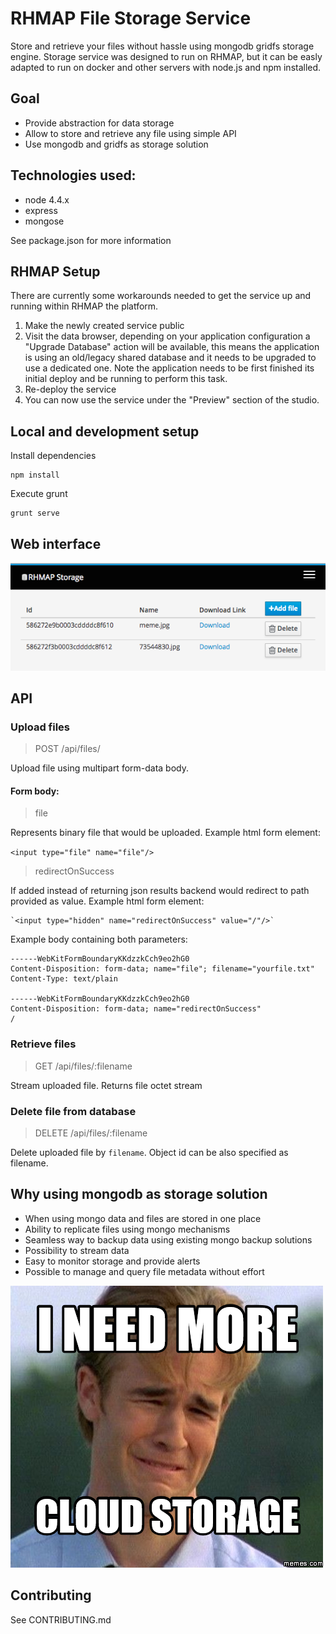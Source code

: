 # RHMAP File Storage Service

Store and retrieve your files without hassle using mongodb gridfs storage engine.
Storage service was designed to run on RHMAP, but it can be easly adapted to run on docker and other servers with node.js and npm installed. 

##  Goal

- Provide abstraction for data storage
- Allow to store and retrieve any file using simple API
- Use mongodb and gridfs as storage solution

## Technologies used:

- node 4.4.x
- express
- mongose 

See package.json for more information

## RHMAP Setup
There are currently some workarounds needed to get the service up and running within RHMAP the platform. 

1. Make the newly created service public
2. Visit the data browser, depending on your application configuration a "Upgrade Database" action will be available, this means the application is using an old/legacy shared database and it needs to be upgraded to use a dedicated one. Note the application needs to be first finished its initial deploy and be running to perform this task.
3. Re-deploy the service
4. You can now use the service under the "Preview" section of the studio. 

## Local and development setup

Install dependencies
    
    npm install

Execute grunt 

    grunt serve 

## Web interface

![](./images/mainview.png)

## API

### Upload files 
> POST /api/files/

Upload file using multipart form-data body.

#### Form body:
    
> file 

Represents binary file that would be uploaded.
Example html form element:  

`<input type="file" name="file"/>`
    
> redirectOnSuccess

If added instead of returning json results backend would redirect to path provided as value.
Example html form element: 

    `<input type="hidden" name="redirectOnSuccess" value="/"/>`
    

Example body containing both parameters:
```
------WebKitFormBoundaryKKdzzkCch9eo2hG0
Content-Disposition: form-data; name="file"; filename="yourfile.txt"
Content-Type: text/plain

------WebKitFormBoundaryKKdzzkCch9eo2hG0
Content-Disposition: form-data; name="redirectOnSuccess"
/
```

### Retrieve files 
> GET /api/files/:filename

Stream uploaded file. Returns file octet stream 

### Delete file from database

> DELETE /api/files/:filename

Delete uploaded file by `filename`. Object id can be also specified as filename.

## Why using mongodb as storage solution

- When using mongo data and files are stored in one place
- Ability to replicate files using mongo mechanisms
- Seamless way to backup data using existing mongo backup solutions
- Possibility to stream data
- Easy to monitor storage and provide alerts
- Possible to manage and query file metadata without effort

![](./images/meme.png)

## Contributing

See CONTRIBUTING.md 
